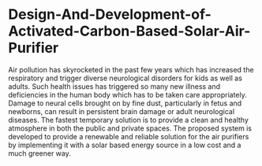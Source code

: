 # Design-And-Development-of-Activated-Carbon-Based-Solar-Air-Purifier





Air pollution has skyrocketed in the past few years which has increased the respiratory and trigger diverse neurological disorders for kids as well as adults. Such health issues has triggered so many new illness and deficiencies in the human body which has to be taken care appropriately. Damage to neural cells brought on by fine dust, particularly in fetus and newborns, can result in persistent brain damage or adult neurological diseases. The fastest temporary solution is to provide a clean and healthy atmosphere in both the public and private spaces. The proposed system is developed to provide a renewable and reliable solution for the air purifiers by implementing it with a solar based energy source in a low cost and a much greener way.
